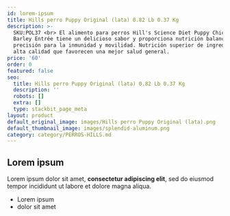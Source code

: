 ```yaml
---
id: lorem-ipsum
title: Hills perro Puppy Original (lata) 0.82 Lb 0.37 Kg
description: >-
  SKU:POL37 <br> El alimento para perros Hill's Science Diet Puppy Chicken &
  Barley Entrée tiene un delicioso sabor y proporciona nutrición balanceada con
  precisión para la inmunidad y movilidad. Nutrición superior de ingredientes de
  alta calidad que favorecen una mejor salud general.
price: '60'
order: 0
featured: false
seo:
  title: Hills perro Puppy Original (lata) 0.82 Lb 0.37 Kg
  description: ''
  robots: []
  extra: []
  type: stackbit_page_meta
layout: product
default_original_image: images/Hills perro Puppy Original (lata).png
default_thumbnail_image: images/splendid-aluminum.png
category: category/PERROS-HILLS.md
---
```

## Lorem ipsum

Lorem ipsum dolor sit amet, **consectetur adipiscing elit**, sed do eiusmod tempor incididunt ut labore et dolore magna aliqua.

- Lorem ipsum
- dolor sit amet